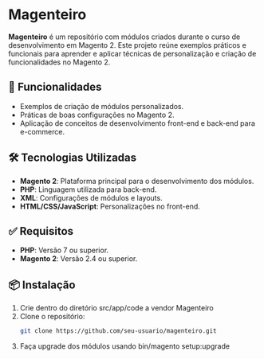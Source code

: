 # Magenteiro  

**Magenteiro** é um repositório com módulos criados durante o curso de desenvolvimento em Magento 2. Este projeto reúne exemplos práticos e funcionais para aprender e aplicar técnicas de personalização e criação de funcionalidades no Magento 2.  

## 🚀 Funcionalidades  
- Exemplos de criação de módulos personalizados.  
- Práticas de boas configurações no Magento 2.  
- Aplicação de conceitos de desenvolvimento front-end e back-end para e-commerce.  

## 🛠️ Tecnologias Utilizadas  
- **Magento 2**: Plataforma principal para o desenvolvimento dos módulos.  
- **PHP**: Linguagem utilizada para back-end.  
- **XML**: Configurações de módulos e layouts.  
- **HTML/CSS/JavaScript**: Personalizações no front-end.  

## ✅ Requisitos  
- **PHP**: Versão 7 ou superior.  
- **Magento 2**: Versão 2.4 ou superior.  

## 📦 Instalação  
1. Crie dentro do diretório src/app/code a vendor Magenteiro
2. Clone o repositório:  
   ```bash
   git clone https://github.com/seu-usuario/magenteiro.git
3. Faça upgrade dos módulos usando bin/magento setup:upgrade
